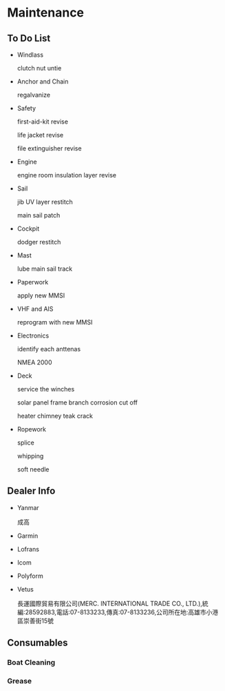 # Maintenance

## To Do List

* Windlass

    clutch nut untie

* Anchor and Chain
  
    regalvanize

* Safety

    first-aid-kit revise

    life jacket revise

    file extinguisher revise

* Engine

    engine room insulation layer revise

* Sail

    jib UV layer restitch

    main sail patch

* Cockpit

    dodger restitch

* Mast

    lube main sail track

* Paperwork

    apply new MMSI

* VHF and AIS

    reprogram with new MMSI

* Electronics

    identify each anttenas

    NMEA 2000

* Deck

    service the winches

    solar panel frame branch corrosion cut off

    heater chimney teak crack

* Ropework

    splice

    whipping

    soft needle

## Dealer Info

* Yanmar

    成高

* Garmin

* Lofrans

* Icom

* Polyform

* Vetus

    長運國際貿易有限公司(MERC. INTERNATIONAL TRADE CO., LTD.),統編:28592883,電話:07-8133233,傳真:07-8133236,公司所在地:高雄市小港區崇善街15號 

## Consumables

### Boat Cleaning

### Grease
